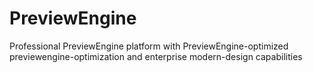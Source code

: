 # PreviewEngine
Professional PreviewEngine platform with PreviewEngine-optimized previewengine-optimization and enterprise modern-design capabilities
